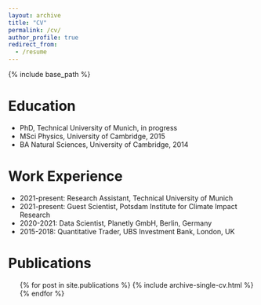 ```yaml
---
layout: archive
title: "CV"
permalink: /cv/
author_profile: true
redirect_from:
  - /resume
---
```


{% include base_path %}

Education
======
* PhD, Technical University of Munich, in progress
* MSci Physics, University of Cambridge, 2015
* BA Natural Sciences, University of Cambridge, 2014

Work Experience
======
* 2021-present: Research Assistant, Technical University of Munich
* 2021-present: Guest Scientist, Potsdam Institute for Climate Impact Research
* 2020-2021: Data Scientist, Planetly GmbH, Berlin, Germany
* 2015-2018: Quantitative Trader, UBS Investment Bank, London, UK
  
<!-- Skills
======
* Skill 1
* Skill 2
  * Sub-skill 2.1
  * Sub-skill 2.2
  * Sub-skill 2.3
* Skill 3 -->

Publications
======
  <ul>{% for post in site.publications %}
    {% include archive-single-cv.html %}
  {% endfor %}</ul>
  
<!-- Talks
======
  <ul>{% for post in site.talks %}
    {% include archive-single-talk-cv.html %}
  {% endfor %}</ul> -->
  
<!-- Teaching
======
  <ul>{% for post in site.teaching %}
    {% include archive-single-cv.html %}
  {% endfor %}</ul> -->
<!--   
Service and leadership
======
* Currently signed in to 43 different slack teams -->
